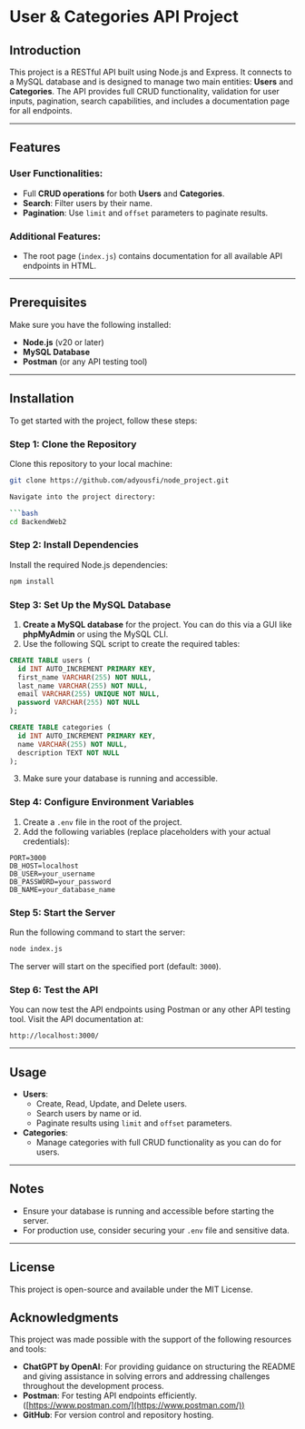 # User & Categories API Project

## Introduction
This project is a RESTful API built using Node.js and Express. It connects to a MySQL database and is designed to manage two main entities: **Users** and **Categories**. The API provides full CRUD functionality, validation for user inputs, pagination, search capabilities, and includes a documentation page for all endpoints.

---

## Features
### User Functionalities:
- Full **CRUD operations** for both **Users** and **Categories**.
- **Search**: Filter users by their name.
- **Pagination**: Use `limit` and `offset` parameters to paginate results.

### Additional Features:
- The root page (`index.js`) contains documentation for all available API endpoints in HTML.

---

## Prerequisites
Make sure you have the following installed:
- **Node.js** (v20 or later)
- **MySQL Database**
- **Postman** (or any API testing tool)

---

## Installation
To get started with the project, follow these steps:

### Step 1: Clone the Repository
Clone this repository to your local machine:

```bash
git clone https://github.com/adyousfi/node_project.git

Navigate into the project directory:

```bash
cd BackendWeb2
```

### Step 2: Install Dependencies
Install the required Node.js dependencies:

```bash
npm install
```

### Step 3: Set Up the MySQL Database
1. **Create a MySQL database** for the project. You can do this via a GUI like **phpMyAdmin** or using the MySQL CLI.
2. Use the following SQL script to create the required tables:

```sql
CREATE TABLE users (
  id INT AUTO_INCREMENT PRIMARY KEY,
  first_name VARCHAR(255) NOT NULL,
  last_name VARCHAR(255) NOT NULL,
  email VARCHAR(255) UNIQUE NOT NULL,
  password VARCHAR(255) NOT NULL
);

CREATE TABLE categories (
  id INT AUTO_INCREMENT PRIMARY KEY,
  name VARCHAR(255) NOT NULL,
  description TEXT NOT NULL
);
```

3. Make sure your database is running and accessible.

### Step 4: Configure Environment Variables
1. Create a `.env` file in the root of the project.
2. Add the following variables (replace placeholders with your actual credentials):

```env
PORT=3000
DB_HOST=localhost
DB_USER=your_username
DB_PASSWORD=your_password
DB_NAME=your_database_name
```

### Step 5: Start the Server
Run the following command to start the server:

```bash
node index.js
```

The server will start on the specified port (default: `3000`).

### Step 6: Test the API
You can now test the API endpoints using Postman or any other API testing tool. Visit the API documentation at:

```
http://localhost:3000/
```

---

## Usage
- **Users**:
  - Create, Read, Update, and Delete users.
  - Search users by name or id.
  - Paginate results using `limit` and `offset` parameters.
- **Categories**:
  - Manage categories with full CRUD functionality as you can do for users.

---

## Notes
- Ensure your database is running and accessible before starting the server.
- For production use, consider securing your `.env` file and sensitive data.

---

## License
This project is open-source and available under the MIT License.

 ## Acknowledgments
This project was made possible with the support of the following resources and tools:

- **ChatGPT by OpenAI**: For providing guidance on structuring the README and giving assistance in solving errors and addressing challenges throughout the development process.
- **Postman**: For testing API endpoints efficiently. ([https://www.postman.com/](https://www.postman.com/))
- **GitHub**: For version control and repository hosting.
